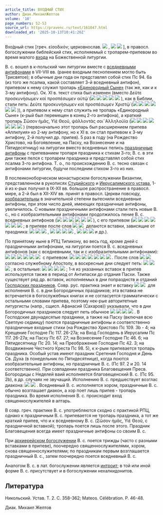 ```yaml
---
article_title: ВХОДНЫЙ СТИХ
author: Диак.МихаилЖелтов
volume: '10'
page_numbers: 52-53
source_url: https://pravenc.ru/text/161047.html
downloaded_at: '2025-10-13T10:41:26Z'
---
```


Вхо́дный стих [греч. εἰσοδικόν; церковнослав. ![](https://pravenc.ru/char/26526/xe2xf5xee1xe4xedxeexe5/image.png) , ![](<https://pravenc.ru/char/26526/xe2xf5xee1xe4xedxfbxe9 /image.png>) ![](<https://pravenc.ru/char/26526/ xf1xf2ixf5xfa/image.png>) ], в правосл. богослужении библейский стих, исполняемый с тропарем-припевом во время малого [входа](https://pravenc.ru/text/входа.html) на Божественной литургии.

В. с. вошел в к-польский чин литургии вместе с [вседневными антифонами](<https://pravenc.ru/text/вседневными антифонами.html>) в VII-VIII вв. (ранее входным песнопением могло быть Трисвятое); в обычные дни года он представлял собой стих Пс 94. 6a (из того же псалма, какой составляет 3-й вседневный антифон), припевом к нему служил тропарь [«Единородный Сыне»](<https://pravenc.ru/text/ Единородный Сыне .html>) (так же, как и к 3-му антифону). Ок. XI в. текст стиха был изменен (вместо Δεῦτε προσκυνήσωμεν καὶ προσπέσωμεν αὐτῷ̇ (![](<https://pravenc.ru/char/26526/xcfxf0xddxe8xe4xe81xf2xe5, /image.png>) ![](<https://pravenc.ru/char/26526/ xefxeexeaxebxeexedxe81xecxf1xff /image.png>) ![](<https://pravenc.ru/char/26526/ xe83 /image.png>) ![](<https://pravenc.ru/char/26526/ xefxf0xe8xefxe0xe4xe51xecxfa /image.png>) ![](<https://pravenc.ru/char/26526/ g3xecpx3a/image.png>) ), как в Библии, стали петь: Δεῦτε προσκυνήσωμεν καὶ προσπέσωμεν Χριστῷ̇ (![](<https://pravenc.ru/char/26526/xcfxf0xddxe8xe4xe81xf2xe5, /image.png>) ![](<https://pravenc.ru/char/26526/ xefxeexeaxebxeexedxe81xecxf1xff /image.png>) ![](<https://pravenc.ru/char/26526/ xe83 /image.png>) ![](<https://pravenc.ru/char/26526/ xefxf0xe8xefxe0xe4xe51xecxfa /image.png>) ![](<https://pravenc.ru/char/26526/ xeaxee /image.png>) ![](<https://pravenc.ru/char/26526/ xf5xf09xf2px3a/image.png>) )), а припевом к нему стал служить не тропарь «Единородный Сыне» (к-рый был перемещен в конец 2-го антифона), а краткий тропарь Σῶσον ἡμᾶς, Υἱὲ Θεοῦ, ψάλλοντάς σοι̇ ᾿Αλληλούϊα (![](<https://pravenc.ru/char/26526/xd1xefxe0xf1xe81 /image.png>) ![](<https://pravenc.ru/char/26526/ xedxfb, /image.png>) ![](<https://pravenc.ru/char/26526/ xf1xed7xe5 /image.png>) ![](<https://pravenc.ru/char/26526/ xe1xe67xddxe9, /image.png>) ![](<https://pravenc.ru/char/26526/ xefxeexfe1xf9xfbxff /image.png>) ![](<https://pravenc.ru/char/26526/ xf2xe82x3a /image.png>) ![](<https://pravenc.ru/char/26526/ xe03xebxebxe8xebxf31xddxe0/image.png>) ) (первоначально этот тропарь был расширением припева «Аллилуия» ко 2-му антифону, но к XI в. он стал припевом к 3-му антифону, 2-й получил др. припев). 5 раз в году (на Рождество Христово, на Богоявление, на Пасху, на Вознесение и на Пятидесятницу) на литургии вместо вседневных пелись [праздничные антифоны](<https://pravenc.ru/text/праздничные антифоны.html>) с припеванием тропаря праздника к стихам 3-го; В. с. в эти дни также пелся с тропарем праздника и представлял собой стих псалма 3-го антифона. Т. о., по происхождению В. с. тесно связан с антифонами литургии, будучи последним стихом 3-го из них.

В послеиконоборческом монастырском богослужении Византии, представленном в рукописях [Студийского](https://pravenc.ru/text/Студийского.html) и [Иерусалимского устава](<https://pravenc.ru/text/Иерусалимский устав.html>), 1-й из к-рых получил в IX-XII вв. большое распространение в правосл. мире, а 2-й был в XII-XIV вв. принят в правосл. Церкви повсюду, [изобразительны](https://pravenc.ru/text/изобразительны.html) в значительной степени вытеснили вседневные антифоны, при этом число дней, имеющих праздничные антифоны, увеличилось. С новыми праздничными антифонами стали петь новые В. с., но с изобразительными антифонами продолжилось пение В. с. вседневных антифонов (![](<https://pravenc.ru/char/26526/xcfxf0xddxe8xe4xe81xf2xe5, /image.png>) ![](<https://pravenc.ru/char/26526/ xefxeexeaxebxeexedxe81xecxf1xff /image.png>) ![](<https://pravenc.ru/char/26526/ xe83 /image.png>) ![](<https://pravenc.ru/char/26526/ xefxf0xe8xefxe0xe4xe51xecxfa /image.png>) ![](<https://pravenc.ru/char/26526/ xeaxee /image.png>) ![](<https://pravenc.ru/char/26526/ xf5xf09xf2px3a/image.png>) ), с его припевом (![](<https://pravenc.ru/char/26526/xd1xefxe0xf1xe81 /image.png>) ![](<https://pravenc.ru/char/26526/ xedxfb, /image.png>) ![](<https://pravenc.ru/char/26526/ xf1xed7xe5 /image.png>) ![](<https://pravenc.ru/char/26526/ xe1xe67xddxe9, /image.png>) ![](<https://pravenc.ru/char/26526/ xefxeexfe1xf9xfbxff /image.png>) ![](<https://pravenc.ru/char/26526/ xf2xe82x3a /image.png>) ![](<https://pravenc.ru/char/26526/ xe03xebxebxe8xebxf31xddxe0/image.png>) ; в припеве после слов ![](<https://pravenc.ru/char/26526/xf1xed7xe5 /image.png>) ![](<https://pravenc.ru/char/26526/ xe1xe67xddxe9/image.png>)  делаются вставки, зависящие от праздника: ![](<https://pravenc.ru/char/26526/xc2xeexf1xeaxf0xe5xf1xfb1xe9 /image.png>) ![](<https://pravenc.ru/char/26526/ xe88xe7xb9 /image.png>) ![](<https://pravenc.ru/char/26526/ xecxe51xf0xf2xe2xfbxf5xfa/image.png>) , ![](<https://pravenc.ru/char/26526/xe2xee /image.png>) ![](<https://pravenc.ru/char/26526/ xf1xf27xfb1xf5xfa /image.png>) ![](<https://pravenc.ru/char/26526/ xe4xe81xe2xe5xedxfa /image.png>) ![](<https://pravenc.ru/char/26526/ xf1xfb1xe9/image.png>) , ![](<https://pravenc.ru/char/26526/xf0xeexe6xe4xe51xe9xf1xff /image.png>) ![](<https://pravenc.ru/char/26526/ xa8 /image.png>) ![](<https://pravenc.ru/char/26526/ xe4xe27xfb /image.png>) и др.).

По принятому ныне в РПЦ Типикону, во весь год, кроме дней с праздничными антифонами, на литургии поется В. с. вседневных антифонов (как с вседневными, так и с изобразительными антифонами): ![](<https://pravenc.ru/char/26526/xcfxf0xddxe8xe4xe81xf2xe5, /image.png>) ![](<https://pravenc.ru/char/26526/ xefxeexeaxebxeexedxe81xecxf1xff /image.png>) ![](<https://pravenc.ru/char/26526/ xe83 /image.png>) ![](<https://pravenc.ru/char/26526/ xefxf0xe8xefxe0xe4xe51xecxfa /image.png>) ![](<https://pravenc.ru/char/26526/ xeaxee /image.png>) ![](<https://pravenc.ru/char/26526/ xf5xf09xf2p,/image.png>)  с припевом: ![](<https://pravenc.ru/char/26526/xd1xefxe0xf1xe81 /image.png>) ![](<https://pravenc.ru/char/26526/ xedxfb, /image.png>) ![](<https://pravenc.ru/char/26526/ xf1xed7xe5 /image.png>) ![](<https://pravenc.ru/char/26526/ xe1xe67xddxe9, /image.png>) ![](<https://pravenc.ru/char/26526/ xefxeexfe1xf9xfbxff /image.png>) ![](<https://pravenc.ru/char/26526/ xf2xe82x3a /image.png>) ![](<https://pravenc.ru/char/26526/ xe03xebxebxe8xebxf31xddxe0/image.png>) . После слов ![](<https://pravenc.ru/char/26526/xf1xed7xe5 /image.png>) ![](<https://pravenc.ru/char/26526/ xe1xe67xddxe9,/image.png>)  согласно служебному Апостолу, в воскресные дни следует петь: ![](<https://pravenc.ru/char/26526/xe2xeexf1xeaxf0xe5xf1xfb1xe9 /image.png>) ![](<https://pravenc.ru/char/26526/ xe88xe7xb9 /image.png>) ![](<https://pravenc.ru/char/26526/ xecxe51xf0xf2xe2xfbxf5xfa/image.png>) ; в остальные: ![](<https://pravenc.ru/char/26526/xe2xee /image.png>) ![](<https://pravenc.ru/char/26526/ xf1xf27xfb1xf5xfa /image.png>) ![](<https://pravenc.ru/char/26526/ xe4xe81xe2xe5xedxfa /image.png>) ![](<https://pravenc.ru/char/26526/ xf1xfb1xe9/image.png>) ; 1-я из указанных вставок в припев используется также в период от Антипасхи до отдания Пасхи. Также существует ряд др. вставок, исполняемых в дни попразднств и отданий [Господских праздников](<https://pravenc.ru/text/Господских праздников.html>). Совр. рус. практика знает и вставку ![](<https://pravenc.ru/char/26526/xecxeexebxe81xf2xe2xe0xecxe8 /image.png>) ![](<https://pravenc.ru/char/26526/ xe1xf6xa6xfb/image.png>)  для исполнения В. с. в дни Богородичных праздников; эта вставка не встречается в богослужебных книгах и не согласуется грамматически с остальными словами припева, поэтому нек-рые авторитетные литургисты (напр., сщисп. Афанасий (Сахаров)) указывали, что в дни Богородичных праздников следует петь обычное ![](<https://pravenc.ru/char/26526/xe2xee /image.png>) ![](<https://pravenc.ru/char/26526/ xf1xf27xfb1xf5xfa /image.png>) ![](<https://pravenc.ru/char/26526/ xe4xe81xe2xe5xedxfa /image.png>) ![](<https://pravenc.ru/char/26526/ xf1xfb1xe9/image.png>) . В Господские двунадесятые праздники, а также на Пасху (включая всю Светлую седмицу) поются праздничные антифоны и соответственно праздничные входные стихи (на Рождество Христово Пс 109. 3b - 4; на Крещение Господне Пс 117. 26-27а; на Вход Господень в Иерусалим Пс 117. 26-27а; на Пасху Пс 67. 27; на Вознесение Господне Пс 46. 6; на Пятидесятницу Пс 20. 14; на Преображение Господне Пс 42. 3; на Воздвижение Честного Креста Пс 98. 5), к к-рым припевается тропарь праздника. Особый устав имеют праздник Сретения Господня и День Св. Духа (в понедельник по Пятидесятнице), когда поются изобразительные антифоны, но праздничные В. с. (Пс 97. 2 и 20. 14 соответственно). При совпадении праздника Благовещения Пресв. Богородицы с Неделей ваий исполняется благовещенский В. с. (Пс 95. 2b), в др. случаях не звучащий. Исполнению В. с. предшествует возглас диакона: ![](<https://pravenc.ru/char/26526/xcfxf0xe5xecpxe4xf0xeexf1xf2xfc. /image.png>) ![](<https://pravenc.ru/char/26526/ xcfxf0xee1xf1xf2xe8/image.png>) . Вседневный В. с. исполняется хором, праздничные В. с. обычно возглашает диакон, а хор поет лишь припев - тропарь праздника. Во время исполнения В. с. происходит вход священнослужителей в алтарь.

В совр. греч. практике В. с. употребляются сходно с практикой РПЦ, однако к праздничным В. с. припевается не тропарь праздника, а тот же краткий припев, что и к вседневному В. с. (Σῶσον ἡμᾶς, Υἱὲ Θεοῦ, с праздничной вставкой); тропарь поется лишь после этого. Праздник Благовещения всегда имеет праздничные антифоны со своим В. с.

При [архиерейском богослужении](<https://pravenc.ru/text/архиерейском богослужении.html>) В. с. поется трижды (часто с разными вставками в припеве), поочередно священнослужителями, хором, снова священнослужителями; по праздникам первым возглашается праздничный В. с., затем поочередно поется вседневный В. с.

Аналогом В. с. в лат. богослужении является [интроит](https://pravenc.ru/text/интроит.html); в той или иной форме В. с. присутствует и в богослужении нехалкидонитов.

## Литература

Никольский. Устав. Т. 2. С. 358-362; Mateos. Célébration. P. 46-48.

Диак.  Михаил   Желтов
